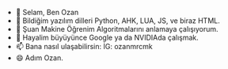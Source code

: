 - 👋 Selam, Ben Ozan
- 👀 Bildiğim yazılım dilleri Python, AHK, LUA, JS, ve biraz HTML.
- 🌱 Şuan Makine Öğrenim Algoritmalarını anlamaya çalışıyorum.
- 💞️ Hayalim büyüyünce Google ya da NVIDIAda çalışmak.
- 📫 Bana nasıl ulaşabilirsin: İG: ozanmrcmk
- 😄 Adım Ozan.

<!---
AOMcodes/AOMcodes is a ✨ special ✨ repository because its `README.md` (this file) appears on your GitHub profile.
You can click the Preview link to take a look at your changes.
--->
